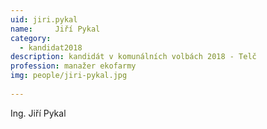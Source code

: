 ```yaml
---
uid: jiri.pykal
name:     Jiří Pykal
category:
  - kandidat2018
description: kandidát v komunálních volbách 2018 - Telč 
profession: manažer ekofarmy
img: people/jiri-pykal.jpg
  
---
```


Ing. Jiří Pykal

